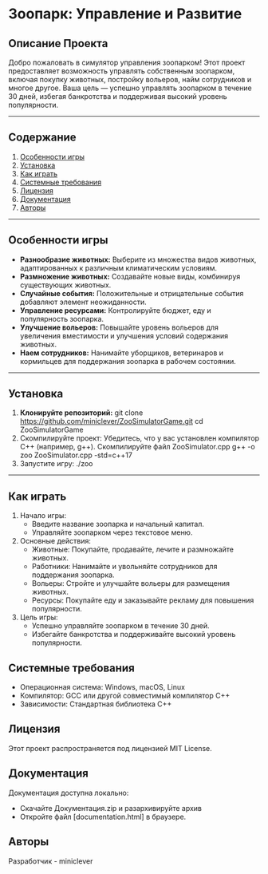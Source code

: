# Зоопарк: Управление и Развитие

## Описание Проекта

Добро пожаловать в симулятор управления зоопарком! Этот проект предоставляет возможность управлять собственным зоопарком, включая покупку животных, постройку вольеров, найм сотрудников и многое другое. Ваша цель — успешно управлять зоопарком в течение 30 дней, избегая банкротства и поддерживая высокий уровень популярности.

---

## Содержание

1. [Особенности игры](#особенности-игры)
2. [Установка](#установка)
3. [Как играть](#как-играть)
4. [Системные требования](#системные-требования)
5. [Лицензия](#лицензия)
6. [Документация](#Документация)
7. [Авторы](#Авторы)

---

## Особенности игры

- **Разнообразие животных:** Выберите из множества видов животных, адаптированных к различным климатическим условиям.
- **Размножение животных:** Создавайте новые виды, комбинируя существующих животных.
- **Случайные события:** Положительные и отрицательные события добавляют элемент неожиданности.
- **Управление ресурсами:** Контролируйте бюджет, еду и популярность зоопарка.
- **Улучшение вольеров:** Повышайте уровень вольеров для увеличения вместимости и улучшения условий содержания животных.
- **Наем сотрудников:** Нанимайте уборщиков, ветеринаров и кормильцев для поддержания зоопарка в рабочем состоянии.

---

## Установка

1. **Клонируйте репозиторий:**
git clone https://github.com/miniclever/ZooSimulatorGame.git
cd ZooSimulatorGame
2. Скомпилируйте проект:
Убедитесь, что у вас установлен компилятор C++ (например, g++).
Скомпилируйте файл ZooSimulator.cpp
g++ -o zoo ZooSimulator.cpp -std=c++17
4. Запустите игру:
./zoo

---

## Как играть

1. Начало игры:
   - Введите название зоопарка и начальный капитал.
   - Управляйте зоопарком через текстовое меню.
2. Основные действия:
   - Животные: Покупайте, продавайте, лечите и размножайте животных.
   - Работники: Нанимайте и увольняйте сотрудников для поддержания зоопарка.
   - Вольеры: Стройте и улучшайте вольеры для размещения животных.
   - Ресурсы: Покупайте еду и заказывайте рекламу для повышения популярности.
3. Цель игры:
   - Успешно управляйте зоопарком в течение 30 дней.
   - Избегайте банкротства и поддерживайте высокий уровень популярности.

## Системные требования
   - Операционная система: Windows, macOS, Linux
   - Компилятор: GCC или другой совместимый компилятор C++
   - Зависимости: Стандартная библиотека C++

## Лицензия

Этот проект распространяется под лицензией MIT License.

## Документация

Документация доступна локально:
- Скачайте Документация.zip и разархивируйте архив
- Откройте файл [documentation.html] в браузере.

## Авторы
Разработчик - miniclever
